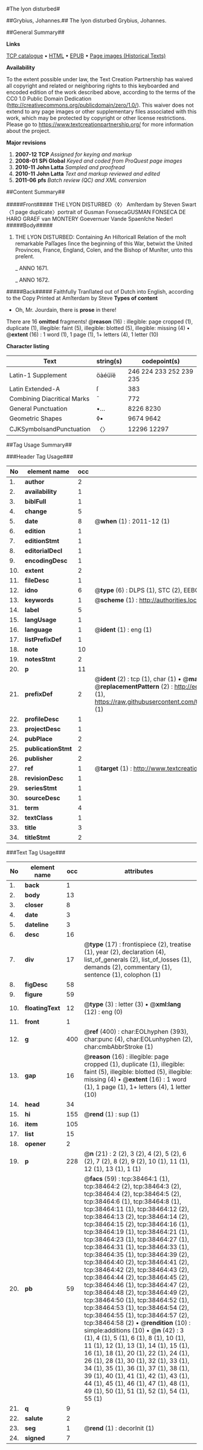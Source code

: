 #The lyon disturbed#

##Grybius, Johannes.##
The lyon disturbed
Grybius, Johannes.

##General Summary##

**Links**

[TCP catalogue](http://www.ota.ox.ac.uk/tcp/)  • 
[HTML](http://tei.it.ox.ac.uk/tcp/Texts-HTML/free/A42/A42274.html)  • 
[EPUB](http://tei.it.ox.ac.uk/tcp/Texts-EPUB/free/A42/A42274.epub) • 
[Page images (Historical Texts)](https://historicaltexts.jisc.ac.uk/eebo-99833985e)

**Availability**

To the extent possible under law, the Text Creation Partnership has waived all copyright and related or neighboring rights to this keyboarded and encoded edition of the work described above, according to the terms of the CC0 1.0 Public Domain Dedication (http://creativecommons.org/publicdomain/zero/1.0/). This waiver does not extend to any page images or other supplementary files associated with this work, which may be protected by copyright or other license restrictions. Please go to https://www.textcreationpartnership.org/ for more information about the project.

**Major revisions**

1. __2007-12__ __TCP__ *Assigned for keying and markup*
1. __2008-01__ __SPi Global__ *Keyed and coded from ProQuest page images*
1. __2010-11__ __John Latta__ *Sampled and proofread*
1. __2010-11__ __John Latta__ *Text and markup reviewed and edited*
1. __2011-06__ __pfs__ *Batch review (QC) and XML conversion*

##Content Summary##

#####Front#####
THE LYON DISTURBED〈◊〉 Amſterdam by Steven Swart〈1 page duplicate〉portrait of Gusman FonsecaGUSMAN FONSECA DE HARO GRAEF van MONTERY Goevernuer Vande Spaenſche Nederl
#####Body#####

1. THE LYON DISTURBED: Containing An Hiſtoricall Relation of the moſt remarkable Paſſages ſince the beginning of this War, betwixt the United Provinces, France, England, Colen, and the Bishop of Munſter, unto this preſent.

    _ ANNO 1671.

    _ ANNO 1672.

#####Back#####
Faithfully Tranſlated out of Dutch into English, according to the Copy Printed at Amſterdam by Steve
**Types of content**

  * Oh, Mr. Jourdain, there is **prose** in there!

There are 16 **omitted** fragments! 
 @__reason__ (16) : illegible: page cropped (1), duplicate (1), illegible: faint (5), illegible: blotted (5), illegible: missing (4)  •  @__extent__ (16) : 1 word (1), 1 page (1), 1+ letters (4), 1 letter (10)

**Character listing**


|Text|string(s)|codepoint(s)|
|---|---|---|
|Latin-1 Supplement|öàéüïë|246 224 233 252 239 235|
|Latin Extended-A|ſ|383|
|Combining             Diacritical Marks|̄|772|
|General Punctuation|•…|8226 8230|
|Geometric Shapes|◊▪|9674 9642|
|CJKSymbolsandPunctuation|〈〉|12296 12297|

##Tag Usage Summary##

###Header Tag Usage###

|No|element name|occ|attributes|
|---|---|---|---|
|1.|__author__|2||
|2.|__availability__|1||
|3.|__biblFull__|1||
|4.|__change__|5||
|5.|__date__|8| @__when__ (1) : 2011-12 (1)|
|6.|__edition__|1||
|7.|__editionStmt__|1||
|8.|__editorialDecl__|1||
|9.|__encodingDesc__|1||
|10.|__extent__|2||
|11.|__fileDesc__|1||
|12.|__idno__|6| @__type__ (6) : DLPS (1), STC (2), EEBO-CITATION (1), PROQUEST (1), VID (1)|
|13.|__keywords__|1| @__scheme__ (1) : http://authorities.loc.gov/ (1)|
|14.|__label__|5||
|15.|__langUsage__|1||
|16.|__language__|1| @__ident__ (1) : eng (1)|
|17.|__listPrefixDef__|1||
|18.|__note__|10||
|19.|__notesStmt__|2||
|20.|__p__|11||
|21.|__prefixDef__|2| @__ident__ (2) : tcp (1), char (1)  •  @__matchPattern__ (2) : ([0-9\-]+):([0-9IVX]+) (1), (.+) (1)  •  @__replacementPattern__ (2) : http://eebo.chadwyck.com/downloadtiff?vid=$1&page=$2 (1), https://raw.githubusercontent.com/textcreationpartnership/Texts/master/tcpchars.xml#$1 (1)|
|22.|__profileDesc__|1||
|23.|__projectDesc__|1||
|24.|__pubPlace__|2||
|25.|__publicationStmt__|2||
|26.|__publisher__|2||
|27.|__ref__|1| @__target__ (1) : http://www.textcreationpartnership.org/docs/. (1)|
|28.|__revisionDesc__|1||
|29.|__seriesStmt__|1||
|30.|__sourceDesc__|1||
|31.|__term__|4||
|32.|__textClass__|1||
|33.|__title__|3||
|34.|__titleStmt__|2||


###Text Tag Usage###

|No|element name|occ|attributes|
|---|---|---|---|
|1.|__back__|1||
|2.|__body__|13||
|3.|__closer__|8||
|4.|__date__|3||
|5.|__dateline__|3||
|6.|__desc__|16||
|7.|__div__|17| @__type__ (17) : frontispiece (2), treatise (1), year (2), declaration (4), list_of_generals (2), list_of_losses (1), demands (2), commentary (1), sentence (1), colophon (1)|
|8.|__figDesc__|58||
|9.|__figure__|59||
|10.|__floatingText__|12| @__type__ (3) : letter (3)  •  @__xml:lang__ (12) : eng (0)|
|11.|__front__|1||
|12.|__g__|400| @__ref__ (400) : char:EOLhyphen (393), char:punc (4), char:EOLunhyphen (2), char:cmbAbbrStroke (1)|
|13.|__gap__|16| @__reason__ (16) : illegible: page cropped (1), duplicate (1), illegible: faint (5), illegible: blotted (5), illegible: missing (4)  •  @__extent__ (16) : 1 word (1), 1 page (1), 1+ letters (4), 1 letter (10)|
|14.|__head__|34||
|15.|__hi__|155| @__rend__ (1) : sup (1)|
|16.|__item__|105||
|17.|__list__|15||
|18.|__opener__|2||
|19.|__p__|228| @__n__ (21) : 2 (2), 3 (2), 4 (2), 5 (2), 6 (2), 7 (2), 8 (2), 9 (2), 10 (1), 11 (1), 12 (1), 13 (1), 1 (1)|
|20.|__pb__|59| @__facs__ (59) : tcp:38464:1 (1), tcp:38464:2 (2), tcp:38464:3 (2), tcp:38464:4 (2), tcp:38464:5 (2), tcp:38464:6 (1), tcp:38464:8 (1), tcp:38464:11 (1), tcp:38464:12 (2), tcp:38464:13 (2), tcp:38464:14 (2), tcp:38464:15 (2), tcp:38464:16 (1), tcp:38464:19 (1), tcp:38464:21 (1), tcp:38464:23 (1), tcp:38464:27 (1), tcp:38464:31 (1), tcp:38464:33 (1), tcp:38464:35 (1), tcp:38464:39 (2), tcp:38464:40 (2), tcp:38464:41 (2), tcp:38464:42 (2), tcp:38464:43 (2), tcp:38464:44 (2), tcp:38464:45 (2), tcp:38464:46 (1), tcp:38464:47 (2), tcp:38464:48 (2), tcp:38464:49 (2), tcp:38464:50 (1), tcp:38464:52 (1), tcp:38464:53 (1), tcp:38464:54 (2), tcp:38464:55 (1), tcp:38464:57 (2), tcp:38464:58 (2)  •  @__rendition__ (10) : simple:additions (10)  •  @__n__ (42) : 3 (1), 4 (1), 5 (1), 6 (1), 8 (1), 10 (1), 11 (1), 12 (1), 13 (1), 14 (1), 15 (1), 16 (1), 18 (1), 20 (1), 22 (1), 24 (1), 26 (1), 28 (1), 30 (1), 32 (1), 33 (1), 34 (1), 35 (1), 36 (1), 37 (1), 38 (1), 39 (1), 40 (1), 41 (1), 42 (1), 43 (1), 44 (1), 45 (1), 46 (1), 47 (1), 48 (1), 49 (1), 50 (1), 51 (1), 52 (1), 54 (1), 55 (1)|
|21.|__q__|9||
|22.|__salute__|2||
|23.|__seg__|1| @__rend__ (1) : decorInit (1)|
|24.|__signed__|7||
